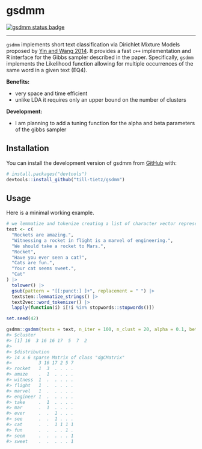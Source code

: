 
<!-- README.md is generated from README.Rmd. Please edit that file -->

# gsdmm

<!-- badges: start -->
[![gsdmm status
badge](https://till-tietz.r-universe.dev/badges/gsdmm)](https://till-tietz.r-universe.dev/gsdmm)
<!-- badges: end -->

------------------------------------------------------------------------

`gsdmm` implements short text classification via Dirichlet Mixture
Models proposed by [Yin and Wang
2014](https://www.semanticscholar.org/paper/A-dirichlet-multinomial-mixture-model-based-for-Yin-Wang/d03ca28403da15e75bc3e90c21eab44031257e80?p2df).
It provides a fast `c++` implementation and R interface for the Gibbs
sampler described in the paper. Specifically, `gsdmm` implements the
Likelihood function allowing for multiple occurrences of the same word
in a given text (EQ4).

**Benefits:**  

- very space and time efficient
- unlike LDA it requires only an upper bound on the number of clusters

**Development:**  

- I am planning to add a tuning function for the alpha and beta
  parameters of the gibbs sampler

## Installation

You can install the development version of gsdmm from
[GitHub](https://github.com/) with:

``` r
# install.packages("devtools")
devtools::install_github("till-tietz/gsdmm")
```

## Usage

Here is a minimal working example.

``` r
# we lemmatize and tokenize creating a list of character vector representing each text
text <- c(
  "Rockets are amazing.",
  "Witnessing a rocket in flight is a marvel of engineering.",
  "We should take a rocket to Mars.",
  "Rocket",
  "Have you ever seen a cat?",
  "Cats are fun.",
  "Your cat seems sweet.",
  "Cat"
) |>
  tolower() |>
  gsub(pattern = "[[:punct:] ]+", replacement = " ") |>
  textstem::lemmatize_strings() |>
  text2vec::word_tokenizer() |>
  lapply(function(i) i[!i %in% stopwords::stopwords()])

set.seed(42)

gsdmm::gsdmm(texts = text, n_iter = 100, n_clust = 20, alpha = 0.1, beta = 0.2, progress = FALSE)
#> $cluster
#> [1] 16  3 16 16 17  5  7  2
#> 
#> $distribution
#> 14 x 6 sparse Matrix of class "dgCMatrix"
#>          3 16 17 2 5 7
#> rocket   1  3  . . . .
#> amaze    .  1  . . . .
#> witness  1  .  . . . .
#> flight   1  .  . . . .
#> marvel   1  .  . . . .
#> engineer 1  .  . . . .
#> take     .  1  . . . .
#> mar      .  1  . . . .
#> ever     .  .  1 . . .
#> see      .  .  1 . . .
#> cat      .  .  1 1 1 1
#> fun      .  .  . . 1 .
#> seem     .  .  . . . 1
#> sweet    .  .  . . . 1
```

